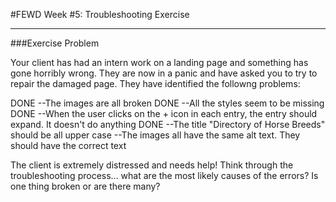 #FEWD Week #5: Troubleshooting Exercise


---


###Exercise Problem 

Your client has had an intern work on a landing page and something has gone horribly wrong.  They are now in a panic 
and have asked you to try to repair the damaged page.  They have identified the followng problems:

DONE --The images are all broken
DONE --All the styles seem to be missing
DONE --When the user clicks on the + icon in each entry, the entry should expand.  It doesn't do anything
DONE --The title "Directory of Horse Breeds" should be all upper case
--The images all have the same alt text. They should have the correct text

The client is extremely distressed and needs help! Think through the troubleshooting process... what are the most likely causes of the errors?  Is one thing broken or are there many?